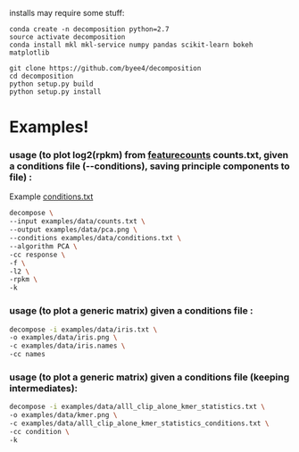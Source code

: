 installs may require some stuff:

```
conda create -n decomposition python=2.7
source activate decomposition
conda install mkl mkl-service numpy pandas scikit-learn bokeh matplotlib
```

```
git clone https://github.com/byee4/decomposition
cd decomposition
python setup.py build
python setup.py install
```
# Examples!

### usage (to plot log2(rpkm) from [featurecounts](http://bioinf.wehi.edu.au/featureCounts/) counts.txt, given a conditions file (--conditions), saving principle components to file) :

Example [conditions.txt](https://github.com/byee4/decomposition/blob/master/examples/data/conditions.txt)

```bash
decompose \
--input examples/data/counts.txt \
--output examples/data/pca.png \
--conditions examples/data/conditions.txt \
--algorithm PCA \
-cc response \
-f \
-l2 \
-rpkm \
-k
```

### usage (to plot a generic matrix) given a conditions file :
```bash
decompose -i examples/data/iris.txt \
-o examples/data/iris.png \
-c examples/data/iris.names \
-cc names
```

### usage (to plot a generic matrix) given a conditions file (keeping intermediates):
```bash
decompose -i examples/data/alll_clip_alone_kmer_statistics.txt \
-o examples/data/kmer.png \
-c examples/data/alll_clip_alone_kmer_statistics_conditions.txt \
-cc condition \
-k
```
